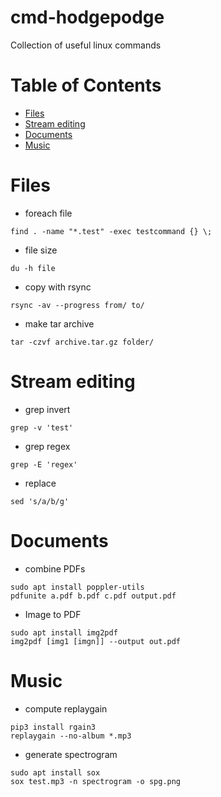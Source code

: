 # cmd-hodgepodge
Collection of useful linux commands

# Table of Contents
- [Files](#files)
- [Stream editing](#stream-editing)
- [Documents](#documents)
- [Music](#music)

# Files
- foreach file
```shell
find . -name "*.test" -exec testcommand {} \;
```

- file size
```shell
du -h file
```

- copy with rsync
```shell
rsync -av --progress from/ to/
```

- make tar archive
```shell
tar -czvf archive.tar.gz folder/
```

# Stream editing
- grep invert
```shell
grep -v 'test'
```

- grep regex
```shell
grep -E 'regex'
```

- replace
```shell
sed 's/a/b/g'
```

# Documents
- combine PDFs
```shell
sudo apt install poppler-utils
pdfunite a.pdf b.pdf c.pdf output.pdf
```

- Image to PDF
```shell
sudo apt install img2pdf
img2pdf [img1 [imgn]] --output out.pdf
```

# Music
- compute replaygain
```shell
pip3 install rgain3
replaygain --no-album *.mp3
```
- generate spectrogram
```shell
sudo apt install sox
sox test.mp3 -n spectrogram -o spg.png
```
